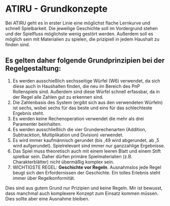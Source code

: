 # ATIRU - Grundkonzepte

Bei ATIRU geht es in erster Linie eine möglichst flache Lernkurve und schnell Spielbarkeit. Die jeweilige Geschichte soll im Vordergrund stehen und der Spielfluss möglichste wenig gestört werden. Außerdem soll es möglich sein mit Materialien zu spielen, die prizipiell in jedem Haushalt zu finden sind.

## Es gelten daher folgende Grundprinzipien bei der Regelgestaltung:

1. Es werden ausschießlich sechsseitige Würfel (W6) verwendet, da sich diese auch in Haushalten finden, die neu im Bereich des PnP Rollenspiels sind. Außerdem sind diese Würfel schnell erfassbar, da in der Regel alle Zahlen gut zu erkennen sind.
2. Die Zahlenbasis des System (ergibt sich aus den verwendeten Würfeln) ist sechs, wobei sechs für das beste und eins für das schlechteste Ergebnis steht.
3. Es werden keine Rechenoperation verwendet die mehr als drei Paramenter beinhalten.
4. Es werden ausschließlich die vier Grunderechenarten (Addition, Subtracktion, Multiplikation und Division) verwendet.
5. Es wird immer kaufmännisch gerundet (bis ,49 wird abgerundet, ab ,5 wird aufgerundet). Spielrelevant sind immer nur ganzzahlige Ergebnisse.
6. Das Spiel muss theoretisch auch mit einem leeren Blatt und einem Stift spielbar sein. Daher dürfen primäre Spielmaterialien (z.B. Charakterblätter) nicht übermäßig komplex sein.
7. WICHTIGSTE REGEL: **Geschichte vor Regeln**. Ausnahmslos jede Regel beugt sich den Erfordernissen der Geschichte. Ein tolles Erlebnis steht immer über Regelkonformität.

Dies sind aus gutem Grund nur Prizipien und keine Regeln. Mir ist bewusst, dass manchmal auch komplexere Konzept zum Einsatz kommen müssen. Dies sollte aber eine Ausnahme bleiben.


